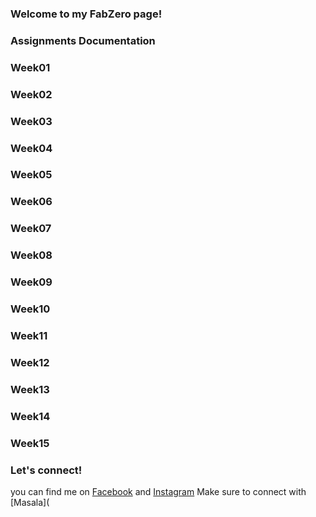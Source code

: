 ### Welcome to my FabZero page!




### Assignments Documentation

### Week01
### Week02
### Week03
### Week04
### Week05
### Week06
### Week07
### Week08
### Week09
### Week10
### Week11
### Week12
### Week13
### Week14
### Week15

### Let's connect! 
you can find me on [Facebook](https://www.facebook.com/damncath) and [Instagram](https://www.instagram.com/damncathy/)
Make sure to connect with [Masala](
